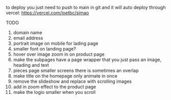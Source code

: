to deploy you just need to push to main in git and it will auto deploy through vercel: https://vercel.com/ioetbc/simao

TODO

1. domain name
2. email address
3. portrait image on mobile for lading page
4. smaller font on landing page?
5. hover over image zoom in on product page
6. make the subpages have a page wrapper that you just pass an image, heading and text
7. pieces page smaller screens there is sometimes an overlap
8. make title on the homepage only animate in once
9. remove the slideshow and replace with scrolling images
10. add in zoom effect to the product page
11. make the logio smaller when you scroll
